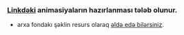 ### [Linkdəki](https://css-task-15.netlify.app/) animasiyaların hazırlanması tələb olunur.

- arxa fondakı şəklin resurs olaraq [əldə edə bilərsiniz](https://drive.google.com/file/d/1SJYh5A1lOxnpZ9R8c9Jg8fjYnHRAQ6hh/view?usp=drive_link).
